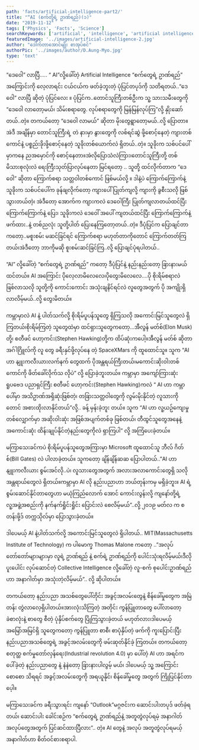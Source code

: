 ```yaml
---
path: 'facts/artificial-intelligence-part2/'
title: "“AI (စက်တို့ရဲ့ ဥာဏ်ရည်)(၁)"
date: "2019-11-12"
tags: ['Physics', 'Facts', 'Science']
searchKeywords: ['artificial', 'intelligence', 'artificial intelligence']
featuredImage: '../images/artificial-intelligence-2.jpg'
author: "ဒေါက်တာအောင်မျိုး စာအုပ်စင်"
authorPic: '../images/author/D.Aung-Myo.jpg'
type: 'text'
---
```

 “ဒေဝေါ” လာပြီ…..
“ AI”လို့ခေါ်တဲ့ Artificial Intelligence “စက်တွေရဲ့ ဥာဏ်ရည်” အကြောင်းကို လေ့လာရင်း ငယ်ငယ်က ဖတ်ခဲ့ဘူးတဲ့ ပုံပြင်တပုဒ်ကို သတိရတယ်..“ဒေဝေါ” လာပြီ ဆိုတဲ့ ပုံပြင်လေး ။
ပုံပြင်က..တောင်သူကြီးတစ်ဦးက သူ့ သားသမီးတွေကို “ဒေဝေါ လာတော့မယ်၊ သိမ်းစရာတွေ. လုပ်စရာတွေကို မြန်မြန်လုပ်ကြ”လို့ နှိုးဆော်တယ်..တဲ့။ တကယ်တော့ “ဒေဝေါ လာမယ်” ဆိုတာ မိုးတွေရွာတော့မယ်..လို့ ပြောတာ။ အဲဒီ အချိန်မှာ တောင်သူကြီးရဲ့ တဲ နားမှာ နွားတွေကို လစ်ရင်ဆွဲ ဖို့စောင့်နေတဲ့ ကျားတစ်ကောင်နဲ့ ပစ္စည်းခိုးဖို့စောင့်နေတဲ့ သူခိုးတစ်ယောက်လဲ ရှိတယ်..တဲ့။ သူခိုးက သစ်ပင်ပေါ်မှာကနေ ညအမှောင်ကို စောင့်နေတာ။အဲလိုပြောသံလဲကြား၊တောင်သူကြီးတို့ တစ်မိသားစုလုံးလဲ ရေးကြီးသုတ်ပြာလုပ်နေတာ မြင်ရတော့ .. သူတို့ ထင်လိုက်တာက “ဒေဝေါ” ဆိုတာ ကြောက်စရာ သတ္တဝါတစ်ကောင် ဖြစ်မယ်လို့ ။ ဒါနဲ့ပဲ ကြောက်ကြောက်နဲ့ သူခိုးက သစ်ပင်ပေါ်က ခုန်ချလိုက်တော့ ကျားပေါ် ပြုတ်ကျလို့ ကျားကို ခွစီးသလို ဖြစ်သွားတယ်တဲ့၊ အဲဒီတော့ အောက်က ကျားကလဲ ဒေဝေါကြီး ပြုတ်ကျလာတယ်ထင်ပြီး ကြောက်ကြောက်နဲ့ ပြေး၊ သူခိုးကလဲ ဒေဝေါ် အပေါ် ကျတယ်ထင်ပြီး ကြောက်ကြောက်နဲ့ ဖက်ထား..နဲ့ တစ်ညလုံး သူတို့ပါတ် ပြေးနေကြတော့တယ်..တဲ့။
ဒီပုံပြင်က ပြောချင်တာကတော့..မစူးစမ်း မဆင်ခြင်ရင် ကြောက်စရာ မဟုတ်တာကိုတောင် ‌ကြောက်တတ်ကြတယ်၊အဲဒီတော့ ဘာကိုမဆို စူးစမ်းဆင်ခြင်ကြ..လို့ ပြောချင်ပုံရပါတယ်..

“AI” လို့ခေါ်တဲ့ “စက်တွေရဲ့ ဥာဏ်ရည်” ကတော့ ဒီပုံပြင်နဲ့ နည်းနည်းတော့ ခြားနားမယ်ထင်တယ်။ AI အကြောင်း ပို‌လေ့လာမိလေလေ၊ပိုတွေးမိလေလေ....ပို စိုးရိမ်စရာလဲ ဖြစ်လာသလို သူတို့ကို ကောင်းကောင်း အသုံးချနိင်ရင်လဲ လူတွေအတွက် ပို အကျိုးရှိလာလိမ့်မယ်..လို့ တွေးမိတယ်။

ကမ္ဘာမှာလဲ AI နဲ့ ပါတ်သက်လို့ စိုးရိမ်ပူပန်သူတွေ ရှိကြသလို အကောင်းမြင်သူတွေလဲ ရှိကြတယ်၊စိုးရိမ်ကြတဲ့ သူတွေထဲမှာ ထင်ရှားသူတွေကတော့...အီလွန် မတ်စ်(Elon Musk) တို့၊ စတီဖင် ဟော့ကင်း(Stephen Hawking)တို့က ထိပ်ဆုံးကပေါ့။အီလွန် မတ်စ် ဆိုတာ အဂ်ါဂြိူလ်ကို လူ တွေ ခရီးနှင်ဖို့လုပ်နေ တဲ့ SpaceXMars ကို ထူထောင်သူ။ သူက “AI ဟာ နျူးကလီးယားလက်နက် တွေထက် ပိုအန္တရယ်ကြီးတယ်၊မကောင်းဆိုးဝါးတစ်ကောင်ကို ဖိတ်ခေါ်လိုက်သ လိုပဲ” လို့ ပြောခဲ့ဘူးတယ်။ ကမ္ဘာမှာ အကျော်ကြားဆုံး ရူပဗေဒ ပညာရှင်ကြီး စတီဖင် ဟော့ကင်း(Stephen Hawking)ကလဲ “ AI ဟာ ကမ္ဘာပေါ်မှာ အသိဥာဏ်အရှိဆုံးဖြစ်တဲ့၊ တခြားသတ္တဝါတွေကို လွမ်းမိုးနိုင်တဲ့ လူသားကိုတောင် အစားထိုးလာနိုင်တယ်”လို့.. ခန့် မှန်းခဲ့ဘူး တယ်။ သူက “AI ဟာ လူ့ယဥ်ကျေးမှုတစ်လျှောက်မှာ အဆိုးဝါးဆုံး အဖြစ်အပျက်တစ်ခု ဖြစ်တယ်၊ တီထွင်သူတွေအနေနဲ့ အကောင်းဆုံး ထိန်းချုပ်နိုင်တဲ့နည်းတွေကိုလဲ ရှာကြပါ” လို့ အကြံပေးခဲ့တယ်။

မကြာသေးခင်ကပဲ စိုးရိမ်ပူပန်သူတွေအကြားမှာ Microsoft ထူထောင်သူ ဘီလ် ဂိတ်စ်(Bill Gates) လဲ ပါလာခဲ့တယ်။ သူကတော့ ချိန်ချိန်ဆဆ ပြောပါတယ်..”AI ဟာ နျူးကလီးယား စွမ်းအင်လို..ပဲ၊ လူသားတွေအတွက် အလားအလာကောင်းတွေရှိ သလို အန္တရာယ်တွေလဲ ရှိတယ်။ကမ္ဘာမှာ AI လို နည်းပညာဟာ ဘယ်တုန်းကမှ မရှိခဲ့ဘူး။ AI ရဲ့ စွမ်းဆောင်နိုင်တာတွေဟာ မယုံကြည်လောက် အောင် ကောင်းလွန်းလို့ ကျနော်တို့ရဲ့ လူ့အဖွဲ့အစည်းကို နက်နက်ရှိုင်းရှိုင်း ပြောင်းလဲ စေလိမ့်မယ်”..လို့ ၂၀၁၉ မတ်လ က စတန်းဖို့ဒ် တက္ကသိုလ်မှာ ‌ပြောသွားခဲ့တယ်။

ဒါပေမယ့် AI နဲ့ပါတ်သက်လို့ အကောင်းမြင်သူတွေလဲ ရှိပါတယ်.. MIT(Massachusetts Institute of Technology) က ပါမောက္ခ Thomas Malone ကတော့ ..”အလုပ်တော်တော်များများမှာ လူရဲ့ ဥာဏ်ရည် နဲ့ စက်ရဲ့ ဥာဏ်ရည်ကို ပေါင်းသုံးရလိမ့်မယ်၊ဒီလိုပူးပေါင်း လုပ်ဆောင်တဲ့ Collective Intelligence လို့ခေါ်တဲ့ လူ-စက် စုပေါင်းဥာဏ်ရည်ဟာ အနာဂါတ်မှာ အသုံးတဲ့လိမ့်မယ်”.. လို့ ဆိုပါတယ်။

တကယ်တော့ နည်းပညာ အသစ်တွေပေါ်တိုင်း အခွင့်အလမ်းတွေနဲ့ စိန်ခေါ်မှုတွေက အမြဲတန်း တွဲလာလေ့ရှိပါတယ်။အားလုံးသိကြတဲ့ အတိုင်း ကွန်ပြူတာတွေ ‌ပေါ်လာတော့ ခဲစာလုံးနဲ့ စာတွေ စီတဲ့ ပုံနှိပ်စက်တွေ ပြိုကြသွားခဲ့တယ် မဟုတ်လား၊ဒါပေမယ့် အမြော်အမြင်ရှိ သူတွေကတော့ ကွန်ပြူတာ စာစီ၊ စာပုံနှိပ်တဲ့ ဖက်ကို ကူးပြောင်းပြီး နည်းပညာအသစ်တွေရဲ့ အခွင့်အလမ်းတွေကို ဖမ်းဆုတ်နိုင်ခဲ့ ကြတယ်။
တကယ်တော့ စတုတ္ထ စက်မှုတော်လှန်‌‌‌ရေး(Industrial revolution 4.0) မှာ ပေါ်တဲ့ AI ဟာ အရင်က ပေါ်ခဲ့တဲ့ နည်းပညာတွေ နဲ့ နဲနဲတော့ ခြားနားပါလွမ့် မယ်၊ ဒါပေမယ့် သူ့ အ‌‌ကြောင်းစောစော သိရရင် အခွင့်အလမ်းတွေကို အရယူနိုင်၊ စိန်ခေါ်မှုတွေ အတွက် ကြိုပြင်နိုင်တာပေ့ါ။

မကြာသေးခင်က ခရီးသွားရင်း ကျနော် “Outlook”မဂ္ဂဇင်းက ဆောင်းပါးတပုဒ် ဖတ်ခဲ့ရတယ်၊ ဆောင်းပါး ခေါင်းစဉ်က “စက်တွေရဲ့ ဥာဏ်ရည်နဲ့ အတူတွဲလုပ်ရမဲ့ အနာဂါတ်အလုပ်တွေအတွက် ပြင်ဆင်ထားပြီလား”.. တဲ့။
AI တွေနဲ့ အလုပ် အတူတွဲလုပ်ရမယ့် အနာဂါတ်ဟာ စိတ်ဝင်စားစရာပါ.
